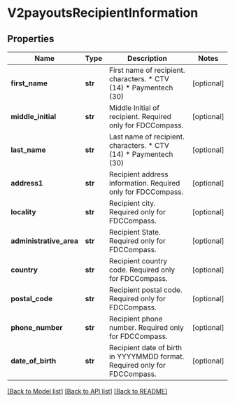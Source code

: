 # V2payoutsRecipientInformation

## Properties
Name | Type | Description | Notes
------------ | ------------- | ------------- | -------------
**first_name** | **str** | First name of recipient. characters. * CTV (14) * Paymentech (30)  | [optional] 
**middle_initial** | **str** | Middle Initial of recipient. Required only for FDCCompass.  | [optional] 
**last_name** | **str** | Last name of recipient. characters. * CTV (14) * Paymentech (30)  | [optional] 
**address1** | **str** | Recipient address information. Required only for FDCCompass. | [optional] 
**locality** | **str** | Recipient city. Required only for FDCCompass. | [optional] 
**administrative_area** | **str** | Recipient State. Required only for FDCCompass. | [optional] 
**country** | **str** | Recipient country code. Required only for FDCCompass. | [optional] 
**postal_code** | **str** | Recipient postal code. Required only for FDCCompass. | [optional] 
**phone_number** | **str** | Recipient phone number. Required only for FDCCompass. | [optional] 
**date_of_birth** | **str** | Recipient date of birth in YYYYMMDD format. Required only for FDCCompass. | [optional] 

[[Back to Model list]](../README.md#documentation-for-models) [[Back to API list]](../README.md#documentation-for-api-endpoints) [[Back to README]](../README.md)


